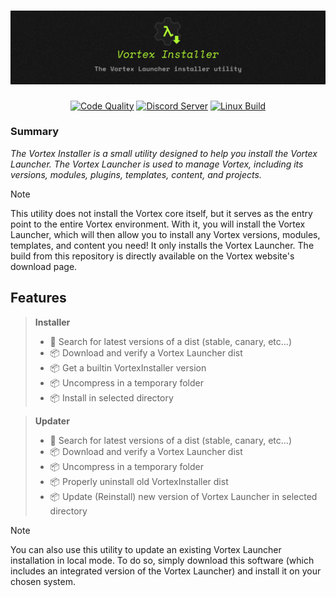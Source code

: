 

<a href="https://infinite.si">
  <h1 align="center">
    <picture>
      <source media="(prefers-color-scheme: dark)" srcset="./.github/imgs/banner.png">
      <img src="./.github/imgs/banner.png">
    </picture>
  </h1>
</a>

<div align="center">
<a title="Code Quality" href="https://www.codefactor.io/repository/github/infinitehq/uikit"><img alt="Code Quality" src="https://img.shields.io/codefactor/grade/github/infinitehq/uikit?longCache=true&style=for-the-badge&label=Code%20Quality&logoColor=fff&logo=CodeFactor&branch=master"></a>
  <a title="Discord Server" href="https://discord.gg/H2wptkecUg"><img alt="Discord Server" src="https://img.shields.io/discord/1095333825762046194?label=Discord&logo=Discord&logoColor=fff&style=for-the-badge"></a>
<a title="'Linux Build' workflow Status" href="https://img.shields.io/github/actions/workflow/status/infiniteHQ/uikit/build.yml"><img alt="Linux Build" src="https://img.shields.io/github/actions/workflow/status/infiniteHQ/uikit/build.yml?longCache=true&style=for-the-badge&label=Build&logoColor=fff&logo=GitHub%20Actions&branch=main"></a>
</div>


### Summary
*The Vortex Installer is a small utility designed to help you install the Vortex Launcher. The Vortex Launcher is used to manage Vortex, including its versions, modules, plugins, templates, content, and projects.*

> [!NOTE]  
>  This utility does not install the Vortex core itself, but it serves as the entry point to the entire Vortex environment. With it, you will install the Vortex Launcher, which will then allow you to install any Vortex versions, modules, templates, and content you need! It only installs the Vortex Launcher. The build from this repository is directly available on the Vortex website's download page.

## Features

> **Installer**
> - 🧰 Search for latest versions of a dist (stable, canary, etc...)
> - 📦 Download and verify a Vortex Launcher dist
> - 📦 Get a builtin VortexInstaller version
> - 📦 Uncompress in a temporary folder
> - 📦 Install in selected directory

> **Updater**
> - 🧰 Search for latest versions of a dist (stable, canary, etc...)
> - 📦 Download and verify a Vortex Launcher dist
> - 📦 Uncompress in a temporary folder
> - 📦 Properly uninstall old VortexInstaller dist
> - 📦 Update (Reinstall) new version of Vortex Launcher in selected directory

> [!NOTE]  
>  You can also use this utility to update an existing Vortex Launcher installation in local mode. To do so, simply download this software (which includes an integrated version of the Vortex Launcher) and install it on your chosen system.